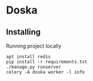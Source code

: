 # Doska

## Installing

Running project locally

```
apt install redis
pip install -r requirements.txt
./manage.py runserver
celery -A doska worker -l info
```
